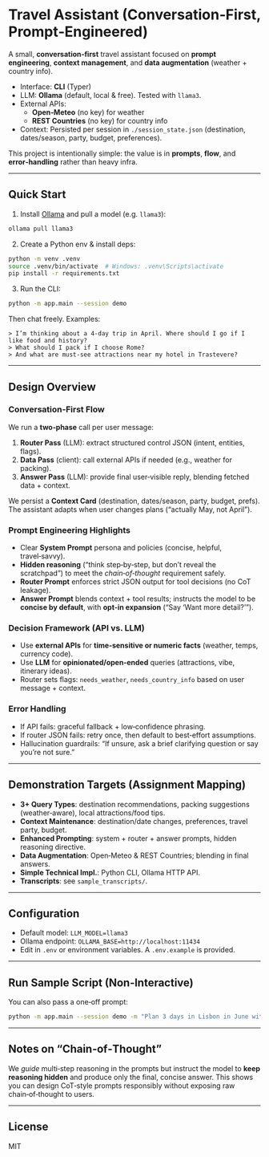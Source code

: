 # Travel Assistant (Conversation‑First, Prompt‑Engineered)

A small, **conversation‑first** travel assistant focused on **prompt engineering**, **context management**, and **data augmentation** (weather + country info).

- Interface: **CLI** (Typer)
- LLM: **Ollama** (default, local & free). Tested with `llama3`.
- External APIs:
  - **Open‑Meteo** (no key) for weather
  - **REST Countries** (no key) for country info
- Context: Persisted per session in `./session_state.json` (destination, dates/season, party, budget, preferences).

This project is intentionally simple: the value is in **prompts**, **flow**, and **error‑handling** rather than heavy infra.

---

## Quick Start

1) Install [Ollama](https://ollama.com/) and pull a model (e.g. `llama3`):

```bash
ollama pull llama3
```

2) Create a Python env & install deps:

```bash
python -m venv .venv
source .venv/bin/activate  # Windows: .venv\Scripts\activate
pip install -r requirements.txt
```

3) Run the CLI:

```bash
python -m app.main --session demo
```

Then chat freely. Examples:
```
> I’m thinking about a 4-day trip in April. Where should I go if I like food and history?
> What should I pack if I choose Rome?
> And what are must-see attractions near my hotel in Trastevere?
```

---

## Design Overview

### Conversation‑First Flow
We run a **two‑phase** call per user message:
1. **Router Pass** (LLM): extract structured control JSON (intent, entities, flags).
2. **Data Pass** (client): call external APIs if needed (e.g., weather for packing).
3. **Answer Pass** (LLM): provide final user‑visible reply, blending fetched data + context.

We persist a **Context Card** (destination, dates/season, party, budget, prefs). The assistant adapts when user changes plans (“actually May, not April”).

### Prompt Engineering Highlights
- Clear **System Prompt** persona and policies (concise, helpful, travel‑savvy).
- **Hidden reasoning** (“think step‑by‑step, but don’t reveal the scratchpad”) to meet the *chain‑of‑thought* requirement safely.
- **Router Prompt** enforces strict JSON output for tool decisions (no CoT leakage).
- **Answer Prompt** blends context + tool results; instructs the model to be **concise by default**, with **opt‑in expansion** (“Say ‘Want more detail?’”).

### Decision Framework (API vs. LLM)
- Use **external APIs** for **time‑sensitive or numeric facts** (weather, temps, currency code).
- Use **LLM** for **opinionated/open‑ended** queries (attractions, vibe, itinerary ideas).
- Router sets flags: `needs_weather`, `needs_country_info` based on user message + context.

### Error Handling
- If API fails: graceful fallback + low‑confidence phrasing.
- If router JSON fails: retry once, then default to best‑effort assumptions.
- Hallucination guardrails: “If unsure, ask a brief clarifying question or say you’re not sure.”

---

## Demonstration Targets (Assignment Mapping)

- **3+ Query Types**: destination recommendations, packing suggestions (weather‑aware), local attractions/food tips.
- **Context Maintenance**: destination/date changes, preferences, travel party, budget.
- **Enhanced Prompting**: system + router + answer prompts, hidden reasoning directive.
- **Data Augmentation**: Open‑Meteo & REST Countries; blending in final answers.
- **Simple Technical Impl.**: Python CLI, Ollama HTTP API.
- **Transcripts**: see `sample_transcripts/`.

---

## Configuration

- Default model: `LLM_MODEL=llama3`
- Ollama endpoint: `OLLAMA_BASE=http://localhost:11434`
- Edit in `.env` or environment variables. A `.env.example` is provided.

---

## Run Sample Script (Non‑Interactive)

You can also pass a one‑off prompt:
```bash
python -m app.main --session demo -m "Plan 3 days in Lisbon in June with a focus on food and light hiking."
```

---

## Notes on “Chain‑of‑Thought”

We *guide* multi‑step reasoning in the prompts but instruct the model to **keep reasoning hidden** and produce only the final, concise answer. This shows you can design CoT‑style prompts responsibly without exposing raw chain‑of‑thought to users.

---

## License

MIT

